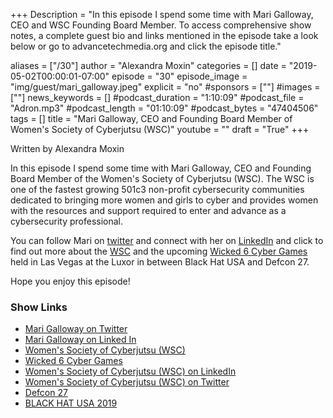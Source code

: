 +++
Description = "In this episode I spend some time with Mari Galloway, CEO and WSC Founding Board Member. To access comprehensive show notes, a complete guest bio and links mentioned in the episode take a look below or go to advancetechmedia.org and click the episode title."

aliases = ["/30"]
author = "Alexandra Moxin"
categories = []
date = "2019-05-02T00:00:01-07:00"
episode = "30"
episode_image = "img/guest/mari_galloway.jpeg"
explicit = "no"
#sponsors = [""]
#images = [""]
news_keywords = []
#podcast_duration = "1:10:09"
#podcast_file = "Adron.mp3"
#podcast_length = "01:10:09"
#podcast_bytes = "47404506"
tags = []
title = "Mari Galloway, CEO and Founding Board Member of Women's Society of Cyberjutsu (WSC)"
youtube = ""
draft = "True"
+++

Written by Alexandra Moxin

In this episode I spend some time with Mari Galloway, CEO and Founding Board Member of the Women's Society of Cyberjutsu (WSC). The WSC is one of the fastest growing 501c3 non-profit cybersecurity communities dedicated to bringing more women and girls to cyber and provides women with the resources and support required to enter and advance as a cybersecurity professional.



You can follow Mari on [twitter](https://twitter.com/marigalloway) and connect with her on [LinkedIn](https://www.linkedin.com/in/themarigalloway/) and click to find out more about the [WSC](https://womenscyberjutsu.org/) and the upcoming [Wicked 6 Cyber Games](https://wicked6.com/) held in Las Vegas at the Luxor in between Black Hat USA and Defcon 27.

Hope you enjoy this episode!

### Show Links

* [Mari Galloway on Twitter](https://twitter.com/marigalloway)
* [Mari Galloway on Linked In](https://www.linkedin.com/in/themarigalloway/)
* [Women's Society of Cyberjutsu (WSC)](https://womenscyberjutsu.org/)
* [Wicked 6 Cyber Games](https://wicked6.com/)
* [Women's Society of Cyberjutsu (WSC) on LinkedIn](https://www.linkedin.com/company/women's-society-of-cyberjutsu/)
* [Women's Society of Cyberjutsu (WSC) on Twitter](https://twitter.com/WomenCyberjutsu)
* [Defcon 27](https://www.defcon.org/)
* [BLACK HAT USA 2019](https://www.blackhat.com/us-19/?_mc=sem_x_3pvr_le_tsnr_bhus_x_x_x-bhbrand&ppc=y&kw=x&gclid=CjwKCAjwqqrmBRAAEiwAdpDXtKHhh9GduESFHwhhJcID5j_K5qAB7GBxFFgir_gZQJTSZKyWhZpeCxoCLSAQAvD_BwE)